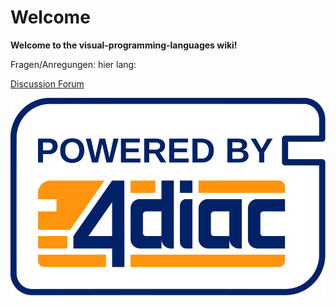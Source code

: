 # Welcome 

**Welcome to the visual-programming-languages wiki!**

Fragen/Anregungen:
hier lang:

[Discussion Forum](https://github.com/Meisterschulen-am-Ostbahnhof-Munchen/visual-programming-languages-docs/discussions)

![powerdby4diac_large_light](img/powerdby4diac_large_light.png)

